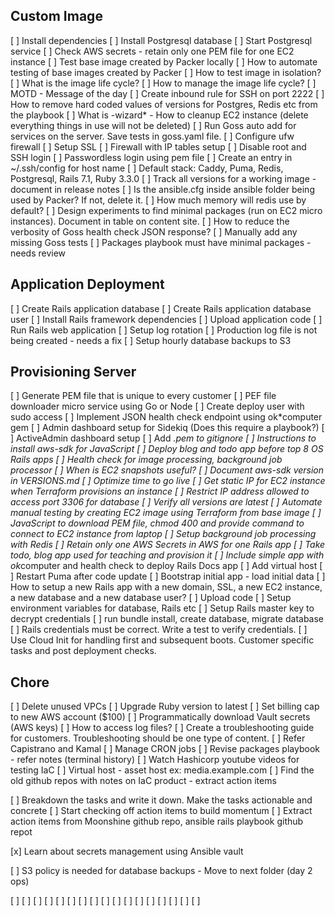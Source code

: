 ## Custom Image

[ ] Install dependencies
[ ] Install Postgresql database
[ ] Start Postgresql service
[ ] Check AWS secrets - retain only one PEM file for one EC2 instance
[ ] Test base image created by Packer locally
[ ] How to automate testing of base images created by Packer
[ ] How to test image in isolation?
[ ] What is the image life cycle?
[ ] How to manage the image life cycle?
[ ] MOTD - Message of the day
[ ] Create inbound rule for SSH on port 2222
[ ] How to remove hard coded values of versions for Postgres, Redis etc from the playbook
[ ] What is -wizard* - How to cleanup EC2 instance (delete everything things in use will not be deleted)
[ ] Run Goss auto add for services on the server. Save tests in goss.yaml file.
[ ] Configure ufw firewall
[ ] Setup SSL
[ ] Firewall with IP tables setup
[ ] Disable root and SSH login
[ ] Passwordless login using pem file
[ ] Create an entry in ~/.ssh/config for host name
[ ] Default stack: Caddy, Puma, Redis, Postgresql, Rails 7.1, Ruby 3.3.0
[ ] Track all versions for a working image - document in release notes
[ ] Is the ansible.cfg inside ansible folder being used by Packer? If not, delete it.
[ ] How much memory will redis use by default?
[ ] Design experiments to find minimal packages (run on EC2 micro instances). Document in table on content site.
[ ] How to reduce the verbosity of Goss health check JSON response?
[ ] Manually add any missing Goss tests
[ ] Packages playbook must have minimal packages - needs review

## Application Deployment

[ ] Create Rails application database
[ ] Create Rails application database user
[ ] Install Rails framework dependencies
[ ] Upload application code
[ ] Run Rails web application
[ ] Setup log rotation
[ ] Production log file is not being created - needs a fix
[ ] Setup hourly database backups to S3

## Provisioning Server

[ ] Generate PEM file that is unique to every customer
[ ] PEF file downloader micro service using Go or Node
[ ] Create deploy user with sudo access
[ ] Implement JSON health check endpoint using ok*computer gem
[ ] Admin dashboard setup for Sidekiq (Does this require a playbook?)
[ ] ActiveAdmin dashboard setup
[ ] Add *.pem to gitignore
[ ] Instructions to install aws-sdk for JavaScript
[ ] Deploy blog and todo app before top 8 OS Rails apps
[ ] Health check for image processing, background job processor
[ ] When is EC2 snapshots useful?
[ ] Document aws-sdk version in VERSIONS.md
[ ] Optimize time to go live
[ ] Get static IP for EC2 instance when Terraform provisions an instance
[ ] Restrict IP address allowed to access port 3306 for database
[ ] Verify all versions are latest
[ ] Automate manual testing by creating EC2 image using Terraform from base image
[ ] JavaScript to download PEM file, chmod 400 and provide command to connect to EC2 instance from laptop
[ ] Setup background job processing with Redis
[ ] Retain only one AWS Secrets in AWS for one Rails app
[ ] Take todo, blog app used for teaching and provision it
[ ] Include simple app with ok*computer and health check to deploy Rails Docs app
[ ] Add virtual host
[ ] Restart Puma after code update
[ ] Bootstrap initial app - load initial data
[ ] How to setup a new Rails app with a new domain, SSL, a new EC2 instance, a new database and a new database user?
[ ] Upload code
[ ] Setup environment variables for database, Rails etc
[ ] Setup Rails master key to decrypt credentials
[ ] run bundle install, create database, migrate database
[ ] Rails credentials must be correct. Write a test to verify credentials.
[ ] Use Cloud Init for handling first and subsequent boots. Customer specific tasks and post deployment checks.

## Chore

[ ] Delete unused VPCs
[ ] Upgrade Ruby version to latest
[ ] Set billing cap to new AWS account ($100)
[ ] Programmatically download Vault secrets (AWS keys)
[ ] How to access log files?
[ ] Create a troubleshooting guide for customers. Troubleshooting should be one type of content.
[ ] Refer Capistrano and Kamal
[ ] Manage CRON jobs
[ ] Revise packages playbook - refer notes (terminal history)
[ ] Watch Hashicorp youtube videos for testing IaC
[ ] Virtual host - asset host ex: media.example.com
[ ] Find the old github repos with notes on IaC product - extract action items

[ ] Breakdown the tasks and write it down. Make the tasks actionable and concrete
[ ] Start checking off action items to build momentum
[ ] Extract action items from Moonshine github repo, ansible rails playbook github repot

[x] Learn about secrets management using Ansible vault

[ ] S3 policy is needed for database backups - Move to next folder (day 2 ops)

[ ] 
[ ]
[ ]
[ ]
[ ]
[ ]
[ ]
[ ]
[ ]
[ ]
[ ]
[ ]
[ ]
[ ]
[ ]
[ ]
[ ]
